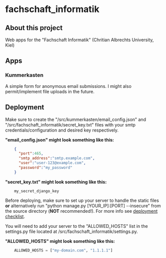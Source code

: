 # fachschaft_informatik
## About this project
Web apps for the "Fachschaft Informatik" (Chritian Albrechts University, Kiel)

## Apps
### Kummerkasten
A simple form for anonymous email submissions. I might also permit/implement file uploads in the future.

## Deployment
Make sure to create the "/src/kummerkasten/email_config.json" and "/src/fachschaft_informatik/secret_key.txt" files with your smtp credentials/configuration and desired key respectively.

**"email_config.json" might look something like this:**
```json
    {
      "port":465,
      "smtp_address":"smtp.example.com",
      "user":"user-123@example.com",
      "password":"my_password"
    }
```

**"secret_key.txt" might look something like this:**
```
    my_secret_django_key
```

Before deploying, make sure to set up your server to handle the static files **or** alternatively run "python manage.py [YOUR_IP]:[PORT] --insecure" from the source directory (**NOT** recommended!). For more info see [deployment checklist](https://docs.djangoproject.com/en/4.1/howto/deployment/checklist/).

You will need to add your server to the "ALLOWED_HOSTS" list in the settings.py file located at /src/fachschaft_informatik/settings.py.

**"ALLOWED_HOSTS" might look something like this:**
```python
    ALLOWED_HOSTS = ["my-domain.com", "1.1.1.1"]
```
